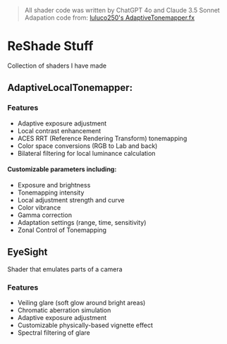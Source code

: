 
> All shader code was written by ChatGPT 4o and Claude 3.5 Sonnet\
> Adapation code from: [luluco250's AdaptiveTonemapper.fx](https://github.com/luluco250/FXShaders/blob/master/Shaders/AdaptiveTonemapper.fx)


# ReShade Stuff
Collection of shaders I have made

## AdaptiveLocalTonemapper:
### Features
* Adaptive exposure adjustment
* Local contrast enhancement
* ACES RRT (Reference Rendering Transform) tonemapping
* Color space conversions (RGB to Lab and back)
* Bilateral filtering for local luminance calculation
#### Customizable parameters including:
* Exposure and brightness
* Tonemapping intensity
* Local adjustment strength and curve
* Color vibrance
* Gamma correction
* Adaptation settings (range, time, sensitivity)
* Zonal Control of Tonemapping

## EyeSight
Shader that emulates parts of a camera
### Features
* Veiling glare (soft glow around bright areas)
* Chromatic aberration simulation
* Adaptive exposure adjustment
* Customizable physically-based vignette effect
* Spectral filtering of glare
